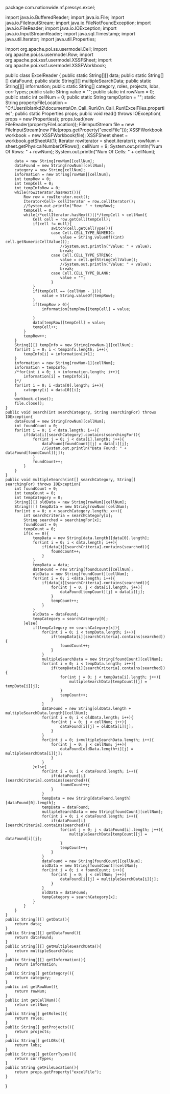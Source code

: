 package com.nationwide.nf.pressys.excel;

import java.io.BufferedReader;
import java.io.File;
import java.io.FileInputStream;
import java.io.FileNotFoundException;
import java.io.FileReader;
import java.io.IOException;
import java.io.InputStreamReader;
import java.sql.Timestamp;
import java.util.Iterator;
import java.util.Properties;

import org.apache.poi.ss.usermodel.Cell;
import org.apache.poi.ss.usermodel.Row;
import org.apache.poi.xssf.usermodel.XSSFSheet;
import org.apache.poi.xssf.usermodel.XSSFWorkbook;

public class ExcelReader {
	public static String[][] data;
	public static String[][] dataFound;
	public static String[][] multipleSearchData;
	public static String[][] information;
	public static String[] category, roles, projects, lobs, corrTypes;
	public static String value = "";
	public static int rowNum = 0;
	public static int cellNum = 0;
	public static String tempOption = "";
	static String propertyFileLocation = "C:\\Users\\blankd2\\documents\\On_Call_Run\\On_Call_Run\\ExcelFiles.properties";
	public static Properties props;
	public void read() throws IOException{
		props = new Properties();
		props.load(new FileReader(propertyFileLocation));
		FileInputStream file = new FileInputStream(new File(props.getProperty("excelFile")));
		XSSFWorkbook workbook = new XSSFWorkbook(file);
		XSSFSheet sheet = workbook.getSheetAt(1);
		Iterator<Row> rowIterator = sheet.iterator();
		rowNum = sheet.getPhysicalNumberOfRows();
		cellNum = 9;
		System.out.println("Num Of Rows: " + rowNum);
		System.out.println("Num Of Cells: " + cellNum);

		data = new String[rowNum][cellNum];
		dataFound = new String[rowNum][cellNum];
		category = new String[cellNum];
		information = new String[rowNum][cellNum];
		int tempRow = 0;
		int tempCell = 0;
		int tempInfoRow = 0;
		while(rowIterator.hasNext()){
			Row row = rowIterator.next();
			Iterator<Cell> cellIterator = row.cellIterator();
			//System.out.println("Row: " + tempRow);
			tempCell = 0;
			while(/*cellIterator.hasNext()||*/tempCell < cellNum){
				Cell cell = row.getCell(tempCell);
				if(cell != null){
						switch(cell.getCellType()){
						case Cell.CELL_TYPE_NUMERIC:
							value = String.valueOf((int) cell.getNumericCellValue());
							//System.out.println("Value: " + value);
							break;
						case Cell.CELL_TYPE_STRING:
							value = cell.getStringCellValue();
							//System.out.println("Value: " + value);
							break;
						case Cell.CELL_TYPE_BLANK:
							value = "";
						}
				}
				if(tempCell == (cellNum - 1)){
					value = String.valueOf(tempRow);
				}
				if(tempRow > 0){
					information[tempRow][tempCell] = value;
					
				}
				data[tempRow][tempCell] = value;
				tempCell++;
			}
			tempRow++;
		}
		String[][] tempInfo = new String[rowNum-1][cellNum];
		for(int i = 0; i < tempInfo.length; i++){
			tempInfo[i] = information[i+1];
		}
		information = new String[rowNum-1][cellNum];
		information = tempInfo;
		/*for(int i = 0; i < information.length; i++){
			information[i] = tempInfo[i];
		}*/
		for(int i = 0; i <data[0].length; i++){
			category[i] = data[0][i];
		}
		workbook.close();
		file.close();
	}
	public void search(int searchCategory, String searchingFor) throws IOException{
		dataFound = new String[rowNum][cellNum];
		int foundCount = 0;
		for(int i = 0; i < data.length; i++){
			if(data[i][searchCategory].contains(searchingFor)){
				for(int j = 0; j < data[i].length; j++){
					dataFound[foundCount][j] = data[i][j];
					//System.out.println("Data Found: " + dataFound[foundCount][j]);
				}
				foundCount++;
			}
		}
	}
	public void multipleSearch(int[] searchCategory, String[] searchingFor) throws IOException{
		int foundCount = 0;
		int tempCount = 0;
		int tempCategory = 0;
		String[][] oldData = new String[rowNum][cellNum];
		String[][] tempData = new String[rowNum][cellNum];
		for(int x = 0; x < searchCategory.length; x++){
			int searchCriteria = searchCategory[x];
			String searched = searchingFor[x];
			foundCount = 0;
			tempCount = 0;
			if(x == 0){
				tempData = new String[data.length][data[0].length];
				for(int i = 0; i < data.length; i++){
					if(data[i][searchCriteria].contains(searched)){
						foundCount++;
					}
				}
				tempData = data;
				dataFound = new String[foundCount][cellNum];
				oldData = new String[foundCount][cellNum];
				for(int i = 0; i <data.length; i++){
					if(data[i][searchCriteria].contains(searched)){
						for(int j = 0; j < data[i].length; j++){
							dataFound[tempCount][j] = data[i][j];
						}
						tempCount++;
					}
				}
				oldData = dataFound;
				tempCategory = searchCategory[0];
			}else{
				if(tempCategory == searchCategory[x]){
					for(int i = 0; i < tempData.length; i++){
						if(tempData[i][searchCriteria].contains(searched)){
							foundCount++;
						}
					}
					multipleSearchData = new String[foundCount][cellNum];
					for(int i = 0; i < tempData.length; i++){
						if(tempData[i][searchCriteria].contains(searched)){
							for(int j = 0; j < tempData[i].length; j++){
								multipleSearchData[tempCount][j] = tempData[i][j];
							}
							tempCount++;
						}
					}
					dataFound = new String[oldData.length + multipleSearchData.length][cellNum];
					for(int i = 0; i < oldData.length; i++){
						for(int j = 0; j < cellNum; j++){
							dataFound[i][j] = oldData[i][j];
						}
					}
					for(int i = 0; i<multipleSearchData.length; i++){
						for(int j = 0; j < cellNum; j++){
							dataFound[oldData.length+i][j] = multipleSearchData[i][j];
						}
					}
				}else{
					for(int i = 0; i < dataFound.length; i++){
						if(dataFound[i][searchCriteria].contains(searched)){
							foundCount++;
						}
					}
					tempData = new String[dataFound.length][dataFound[0].length];
					tempData = dataFound;
					multipleSearchData = new String[foundCount][cellNum];
					for(int i = 0; i < dataFound.length; i++){
						if(dataFound[i][searchCriteria].contains(searched)){
							for(int j = 0; j < dataFound[i].length; j++){
								multipleSearchData[tempCount][j] = dataFound[i][j];
							}
							tempCount++;
						}
					}
					dataFound = new String[foundCount][cellNum];
					oldData = new String[foundCount][cellNum];
					for(int i = 0; i < foundCount; i++){
						for(int j = 0; j < cellNum; j++){
							dataFound[i][j] = multipleSearchData[i][j];
						}
					}
					oldData = dataFound;
					tempCategory = searchCategory[x];
				}
			}	
		}
	}
	public String[][] getData(){
		return data;
	}
	public String[][] getDataFound(){
		return dataFound;
	}
	public String[][] getMultipleSearchData(){
		return multipleSearchData;
	}
	public String[][] getInformation(){
		return information;
	}
	public String[] getCategory(){
		return category;
	}
	public int getRowNum(){
		return rowNum;
	}
	public int getCellNum(){
		return cellNum;
	}
	public String[] getRoles(){
		return roles;
	}
	public String[] getProjects(){
		return projects;
	}
	public String[] getLOBs(){
		return lobs;
	}
	public String[] getCorrTypes(){
		return corrTypes;
	}
	public String getFileLocation(){
		return props.getProperty("excelFile");
	}
}
